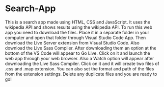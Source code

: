 # Search-App
This is a search app made using HTML, CSS and JavaScript. It uses the wikipedia API and shows results using the wikipedia API.
To run this web app you need to download the files.
Place it in a separate folder in your computer and open that folder through Visual Studio Code App.
Then download the Live Server extension from Visual Studio Code.
Also download the Live Sass Compiler.
After downloading them an option at the bottom of the VS Code will appear to Go Live.
Click on it and launch the web app through your web browser.
Also a Watch option will appear after downloading the Live Sass Compiler.
Click on it and it will create two files of .css and .map extension.
You can also set the format and path of the files from the extension settings.
Delete any duplicate files and you are ready to go!
